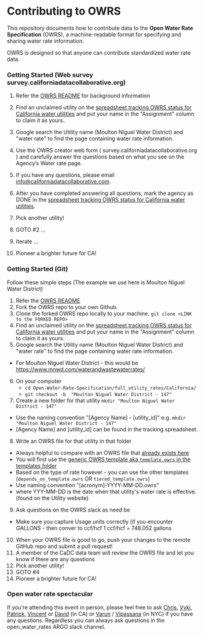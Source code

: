 
# Contributing to OWRS

This repository documents how to contribute data to the **Open Water Rate Specification** (OWRS), a machine-readable format for specifying and sharing water rate information.

OWRS is designed so that anyone can contribute standardized water rate data.

### Getting Started (Web survey survey.californiadatacollaborative.org)

1. Refer the [OWRS README](https://github.com/California-Data-Collaborative/Open-Water-Rate-Specification/blob/master/README.md) for background information
2. Find an unclaimed utility on the [spreadsheet tracking OWRS status for California water utilities](https://docs.google.com/spreadsheets/d/1THqfs-tCxQiov65hHD3pG-9wRULHMo1aANy3EOiEAQ4/edit#gid=1887640542) and put your name in the "Assignment" column to claim it as yours.

3. Google search the Utility name (Moulton Niguel Water District) and "water rate" to find the page containing water rate information.
4. Use the OWRS creator web form ( survey.californiadatacollaborative.org ) and carefully answer the questions based on what you see on the Agency’s Water rate page.
5. If you have any questions, please email info@californiadatacollaborative.com.
6. After you have completed answering all questions, mark the agency as DONE in the [spreadsheet tracking OWRS status for California water utilities](https://docs.google.com/spreadsheets/d/1THqfs-tCxQiov65hHD3pG-9wRULHMo1aANy3EOiEAQ4/edit#gid=1887640542).
7. Pick another utility!
8. GOTO #2
...
9. Iterate
...
10. Pioneer a brighter future for CA!

### Getting Started (Git)

Follow these simple steps
(The example we use here is Moulton Niguel Water District)

1. Refer the [OWRS README](https://github.com/California-Data-Collaborative/Open-Water-Rate-Specification/blob/master/README.md)
2. Fork the OWRS repo to your own Github.
3. Clone the forked OWRS repo locally to your machine. `git clone <LINK to the FORKED REPO>`
4. Find an unclaimed utility on the [spreadsheet tracking OWRS status for California water utilities](https://docs.google.com/spreadsheets/d/1THqfs-tCxQiov65hHD3pG-9wRULHMo1aANy3EOiEAQ4/edit#gid=1887640542) and put your name in the "Assignment" column to claim it as yours.
5. Google search the Utility name (Moulton Niguel Water District) and "water rate" to find the page containing water rate information.
  * For Moulton Niguel Water District - this would be https://www.mnwd.com/waterandwastewaterrates/
6. On your computer
   * `cd Open-Water-Rate-Specification/full_utility_rates/California/`
   * `git checkout -b  "Moulton Niguel Water District - 147"`
7. Create a new folder for that utility `mkdir "Moulton Niguel Water District - 147"` 
  * Use the naming convention "[Agency Name] - [utility_id]" e.g. `mkdir "Moulton Niguel Water District - 147"`
  * [Agency Name] and [utility_id] can be found in the tracking spreadsheet.
8. Write an OWRS file for that utility in that folder
  * Always helpful to compare with an OWRS file that [already exists here](https://github.com/California-Data-Collaborative/Open-Water-Rate-Specification/tree/8316d643dc2b28e1089ee97ba9cb7425a1c5c674/full_utility_rates/California)
  * You will first use the [generic OWRS template aka `template.owrs` in the templates folder](https://github.com/California-Data-Collaborative/Open-Water-Rate-Specification/tree/master/templates)
  * Based on the type of rate however - you can use the other templates (`depends_on_template.owrs` OR `tiered_template.owrs`)
  * Use naming convention "[acronym]-YYYY-MM-DD.owrs"
  * where YYY-MM-DD is the date when that utility's water rate is effective. (found on the Utility website)
9. Ask questions on the OWRS slack as need be
  * Make sure you capture Usage units correctly (if you encounter *GALLONS* - then conver to ccf/hcf 1 ccf/hcf = 748.052 gallons
10. When your OWRS file is good to go, push your changes to the remote GitHub repo and submit a pull request!  
11. A member of the CaDC data team will review the OWRS file and let you know if there are any questions
12. Pick another utility!
13. GOTO #4
14. Pioneer a brighter future for CA!


### Open water rate spectacular

If you're attending this event in person, please feel free to ask [Chris](https://github.com/christophertull), [Vyki](https://github.com/vykster), [Patrick](https://github.com/patwater), [Vincent](https://github.com/vincent-hebble) or [David](https://github.com/dmarulli) (in CA) or [Varun](https://github.com/vr00n) / [Vipassana](https://github.com/vipassana) (in NYC) if you have any questions.  Regardless you can always ask questions in the open_water_rates ARGO slack channel.

